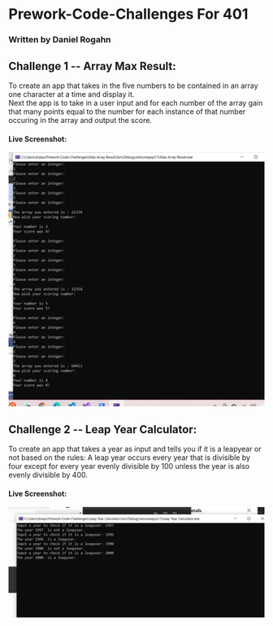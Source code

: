 # Prework-Code-Challenges For 401
### Written by Daniel Rogahn
## Challenge 1 -- Array Max Result:
To create an app that takes in the five numbers to be contained in an array one character at a time and display it.  
Next the app is to take in a user input and for each number of the array gain that many points equal to the number for each instance of that number occuring in the array and output the score.

#### Live Screenshot:
![](challenge1SH.PNG)


## Challenge 2 -- Leap Year Calculator:
To create an app that takes a year as input and tells you if it is a leapyear or not based on the rules:
A leap year occurs every year that is divisible by four except for every year evenly divisible by 100 unless the year is also evenly divisible by 400.

#### Live Screenshot:
![](challenge2SH.PNG)
